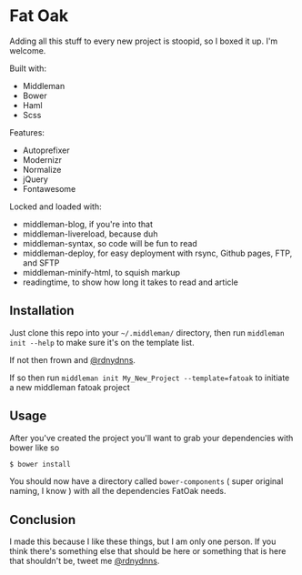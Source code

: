 # Fat Oak

Adding all this stuff to every new project is stoopid, so I boxed it up. I'm welcome.

Built with:
- Middleman
- Bower
- Haml
- Scss

Features:
- Autoprefixer
- Modernizr
- Normalize
- jQuery
- Fontawesome

Locked and loaded with:
- middleman-blog, if you're into that
- middleman-livereload, because duh
- middleman-syntax, so code will be fun to read
- middleman-deploy, for easy deployment with rsync, Github pages, FTP, and SFTP
- middleman-minify-html, to squish markup
- readingtime, to show how long it takes to read and article

## Installation

Just clone this repo into your `~/.middleman/` directory, then run `middleman init --help` to make sure it's on the template list. 

If not then frown and [@rdnydnns](https://twitter.com/rdnydnns). 

If so then run `middleman init My_New_Project --template=fatoak` to initiate a new middleman fatoak project

## Usage
After you've created the project you'll want to grab your dependencies with bower like so

```bash
$ bower install
```

You should now have a directory called `bower-components` ( super original naming, I know ) with all the dependencies FatOak needs.

## Conclusion

I made this because I like these things, but I am only one person. If you think there's something else that should be here or something that is here that shouldn't be, tweet me [@rdnydnns](https://twitter.com/rdnydnns).